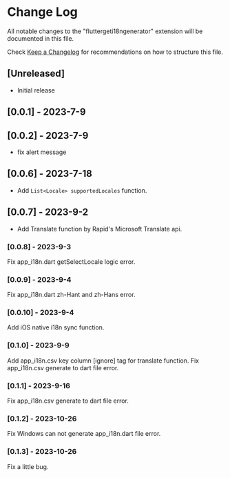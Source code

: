 # Change Log

All notable changes to the "fluttergeti18ngenerator" extension will be documented in this file.

Check [Keep a Changelog](http://keepachangelog.com/) for recommendations on how to structure this file.

## [Unreleased]

- Initial release

## [0.0.1] - 2023-7-9

## [0.0.2] - 2023-7-9
* fix alert message

## [0.0.6] - 2023-7-18
* Add `List<Locale> supportedLocales` function.

## [0.0.7] - 2023-9-2
* Add Translate function by Rapid's Microsoft Translate api.

### [0.0.8] - 2023-9-3

Fix app_i18n.dart getSelectLocale logic error.

### [0.0.9] - 2023-9-4

Fix app_i18n.dart zh-Hant and zh-Hans error.

### [0.0.10] - 2023-9-4

Add iOS native i18n sync function.

### [0.1.0] - 2023-9-9

Add app_i18n.csv key column [ignore] tag for translate function.
Fix app_i18n.csv generate to dart file error.

### [0.1.1] - 2023-9-16
Fix app_i18n.csv generate to dart file error.

### [0.1.2] - 2023-10-26
Fix Windows can not generate app_i18n.dart file error.

### [0.1.3] - 2023-10-26
Fix a little bug.
